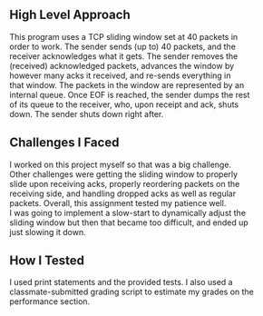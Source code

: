 ## High Level Approach
This program uses a TCP sliding window set at 40 packets in  
order to work. The sender sends (up to) 40 packets, and the  
receiver acknowledges what it gets. The sender removes the  
(received) acknowledged packets, advances the window by  
however many acks it received, and re-sends everything in  
that window. The packets in the window are represented by an  
internal queue. Once EOF is reached, the sender dumps the rest  
of its queue to the receiver, who, upon receipt and ack, shuts  
down. The sender shuts down right after.  
  
## Challenges I Faced
I worked on this project myself so that was a big challenge.  
Other challenges were getting the sliding window to properly  
slide upon receiving acks, properly reordering packets on the  
receiving side, and handling dropped acks as well as regular  
packets. Overall, this assignment tested my patience well.  
I was going to implement a slow-start to dynamically adjust the  
sliding window but then that became too difficult, and ended up  
just slowing it down.  
  
## How I Tested
I used print statements and the provided tests. I also used a  
classmate-submitted grading script to estimate my grades on the  
performance section.